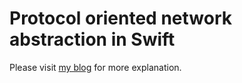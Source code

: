 # Protocol oriented network abstraction in Swift

Please visit [my blog](https://blog.benchr.me/post/pop-network-1/) for more explanation.